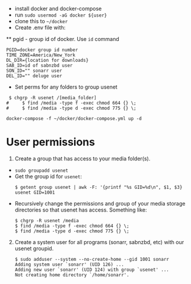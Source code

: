 * install docker and docker-compose
* run `sudo usermod -aG docker ${user}`
* clone this to `~/docker`
* Create .env file with:

** pgid - group id of docker. Use `id` command

```
PGID=docker group id number
TIME_ZONE=America/New_York
DL_DIR={location for downloads}
SAB_ID=id of sabnzbd user
SON_ID="" sonarr user
DEL_ID="" deluge user
```

* Set perms for any folders to group usenet
```
 $ chgrp -R usenet /[media_folder]
#     $ find /media -type f -exec chmod 664 {} \;
#     $ find /media -type d -exec chmod 775 {} \;
```

```
docker-compose -f ~/docker/docker-compose.yml up -d
```

# User permissions

1. Create a group that has access to your media folder(s).
 * `sudo groupadd usenet`
 * Get the group id for `usenet`:
    ```
    $ getent group usenet | awk -F: '{printf "%s GID=%d\n", $1, $3}
    usenet GID=1001
    ```
 * Recursively change the permissions and group of your media storage
   directories so that usenet has access.  Something like:
   ```
   $ chgrp -R usenet /media
   $ find /media -type f -exec chmod 664 {} \;
   $ find /media -type d -exec chmod 775 {} \;
   ```

2. Create a system user for all programs (sonarr, sabnzbd, etc) with our usenet groupid.
   ```
   $ sudo adduser --system --no-create-home --gid 1001 sonarr
   Adding system user `sonarr' (UID 126) ...
   Adding new user `sonarr' (UID 124) with group `usenet' ...
   Not creating home directory `/home/sonarr'.
   ```

